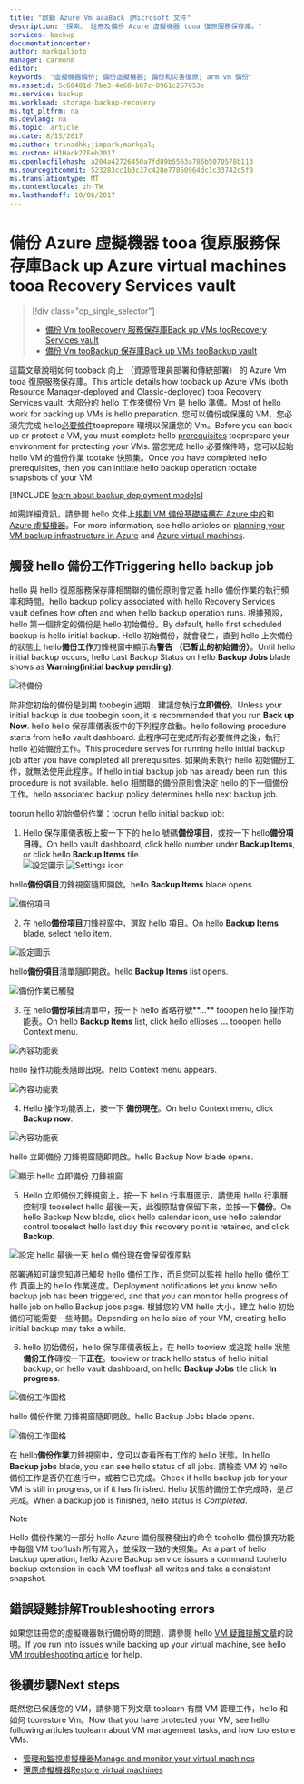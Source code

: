 ```yaml
---
title: "啟動 Azure Vm aaaBack |Microsoft 文件"
description: "探索、 註冊及備份 Azure 虛擬機器 tooa 復原服務保存庫。"
services: backup
documentationcenter: 
author: markgalioto
manager: carmonm
editor: 
keywords: "虛擬機器備份; 備份虛擬機器; 備份和災害復原; arm vm 備份"
ms.assetid: 5c68481d-7be3-4e68-b87c-0961c267053e
ms.service: backup
ms.workload: storage-backup-recovery
ms.tgt_pltfrm: na
ms.devlang: na
ms.topic: article
ms.date: 8/15/2017
ms.author: trinadhk;jimpark;markgal;
ms.custom: H1Hack27Feb2017
ms.openlocfilehash: a204a42726450a7fd89b5563a786b5070578b113
ms.sourcegitcommit: 523283cc1b3c37c428e77850964dc1c33742c5f0
ms.translationtype: MT
ms.contentlocale: zh-TW
ms.lasthandoff: 10/06/2017
---
```

# <a name="back-up-azure-virtual-machines-tooa-recovery-services-vault"></a><span data-ttu-id="ce60f-104">備份 Azure 虛擬機器 tooa 復原服務保存庫</span><span class="sxs-lookup"><span data-stu-id="ce60f-104">Back up Azure virtual machines tooa Recovery Services vault</span></span>
> [!div class="op_single_selector"]
> * [<span data-ttu-id="ce60f-105">備份 Vm tooRecovery 服務保存庫</span><span class="sxs-lookup"><span data-stu-id="ce60f-105">Back up VMs tooRecovery Services vault</span></span>](backup-azure-arm-vms.md)
> * [<span data-ttu-id="ce60f-106">備份 Vm tooBackup 保存庫</span><span class="sxs-lookup"><span data-stu-id="ce60f-106">Back up VMs tooBackup vault</span></span>](backup-azure-vms.md)
>
>

<span data-ttu-id="ce60f-107">這篇文章說明如何 tooback 向上 （資源管理員部署和傳統部署） 的 Azure Vm tooa 復原服務保存庫。</span><span class="sxs-lookup"><span data-stu-id="ce60f-107">This article details how tooback up Azure VMs (both Resource Manager-deployed and Classic-deployed) tooa Recovery Services vault.</span></span> <span data-ttu-id="ce60f-108">大部分的 hello 工作來備份 Vm 是 hello 準備。</span><span class="sxs-lookup"><span data-stu-id="ce60f-108">Most of hello work for backing up VMs is hello preparation.</span></span> <span data-ttu-id="ce60f-109">您可以備份或保護的 VM，您必須先完成 hello[必要條件](backup-azure-arm-vms-prepare.md)tooprepare 環境以保護您的 Vm。</span><span class="sxs-lookup"><span data-stu-id="ce60f-109">Before you can back up or protect a VM, you must complete hello [prerequisites](backup-azure-arm-vms-prepare.md) tooprepare your environment for protecting your VMs.</span></span> <span data-ttu-id="ce60f-110">當您完成 hello 必要條件時，您可以起始 hello VM 的備份作業 tootake 快照集。</span><span class="sxs-lookup"><span data-stu-id="ce60f-110">Once you have completed hello prerequisites, then you can initiate hello backup operation tootake snapshots of your VM.</span></span>


[!INCLUDE [learn about backup deployment models](../../includes/backup-deployment-models.md)]

<span data-ttu-id="ce60f-111">如需詳細資訊，請參閱 hello 文件上[規劃 VM 備份基礎結構在 Azure 中的](backup-azure-vms-introduction.md)和[Azure 虛擬機器](https://azure.microsoft.com/documentation/services/virtual-machines/)。</span><span class="sxs-lookup"><span data-stu-id="ce60f-111">For more information, see hello articles on [planning your VM backup infrastructure in Azure](backup-azure-vms-introduction.md) and [Azure virtual machines](https://azure.microsoft.com/documentation/services/virtual-machines/).</span></span>

## <a name="triggering-hello-backup-job"></a><span data-ttu-id="ce60f-112">觸發 hello 備份工作</span><span class="sxs-lookup"><span data-stu-id="ce60f-112">Triggering hello backup job</span></span>
<span data-ttu-id="ce60f-113">hello 與 hello 復原服務保存庫相關聯的備份原則會定義 hello 備份作業的執行頻率和時間。</span><span class="sxs-lookup"><span data-stu-id="ce60f-113">hello backup policy associated with hello Recovery Services vault defines how often and when hello backup operation runs.</span></span> <span data-ttu-id="ce60f-114">根據預設，hello 第一個排定的備份是 hello 初始備份。</span><span class="sxs-lookup"><span data-stu-id="ce60f-114">By default, hello first scheduled backup is hello initial backup.</span></span> <span data-ttu-id="ce60f-115">Hello 初始備份，就會發生，直到 hello 上次備份的狀態上 hello**備份工作**刀鋒視窗中顯示為**警告 （已暫止的初始備份）**。</span><span class="sxs-lookup"><span data-stu-id="ce60f-115">Until hello initial backup occurs, hello Last Backup Status on hello **Backup Jobs** blade shows as **Warning(initial backup pending)**.</span></span>

![待備份](./media/backup-azure-vms-first-look-arm/initial-backup-not-run.png)

<span data-ttu-id="ce60f-117">除非您初始的備份是到期 toobegin 過期，建議您執行**立即備份**。</span><span class="sxs-lookup"><span data-stu-id="ce60f-117">Unless your initial backup is due toobegin soon, it is recommended that you run **Back up Now**.</span></span> <span data-ttu-id="ce60f-118">hello hello 保存庫儀表板中的下列程序啟動。</span><span class="sxs-lookup"><span data-stu-id="ce60f-118">hello following procedure starts from hello vault dashboard.</span></span> <span data-ttu-id="ce60f-119">此程序可在完成所有必要條件之後，執行 hello 初始備份工作。</span><span class="sxs-lookup"><span data-stu-id="ce60f-119">This procedure serves for running hello initial backup job after you have completed all prerequisites.</span></span> <span data-ttu-id="ce60f-120">如果尚未執行 hello 初始備份工作，就無法使用此程序。</span><span class="sxs-lookup"><span data-stu-id="ce60f-120">If hello initial backup job has already been run, this procedure is not available.</span></span> <span data-ttu-id="ce60f-121">hello 相關聯的備份原則會決定 hello 的下一個備份工作。</span><span class="sxs-lookup"><span data-stu-id="ce60f-121">hello associated backup policy determines hello next backup job.</span></span>  

<span data-ttu-id="ce60f-122">toorun hello 初始備份作業：</span><span class="sxs-lookup"><span data-stu-id="ce60f-122">toorun hello initial backup job:</span></span>

1. <span data-ttu-id="ce60f-123">Hello 保存庫儀表板上按一下下的 hello 號碼**備份項目**，或按一下 hello**備份項目**磚。</span><span class="sxs-lookup"><span data-stu-id="ce60f-123">On hello vault dashboard, click hello number under **Backup Items**, or click hello **Backup Items** tile.</span></span> <br/><span data-ttu-id="ce60f-124">
  ![設定圖示](./media/backup-azure-vms-first-look-arm/rs-vault-config-vm-back-up-now-1.png)</span><span class="sxs-lookup"><span data-stu-id="ce60f-124">
![Settings icon](./media/backup-azure-vms-first-look-arm/rs-vault-config-vm-back-up-now-1.png)</span></span>

  <span data-ttu-id="ce60f-125">hello**備份項目**刀鋒視窗隨即開啟。</span><span class="sxs-lookup"><span data-stu-id="ce60f-125">hello **Backup Items** blade opens.</span></span>

  ![備份項目](./media/backup-azure-vms-first-look-arm/back-up-items-list.png)

2. <span data-ttu-id="ce60f-127">在 hello**備份項目**刀鋒視窗中，選取 hello 項目。</span><span class="sxs-lookup"><span data-stu-id="ce60f-127">On hello **Backup Items** blade, select hello item.</span></span>

  ![設定圖示](./media/backup-azure-vms-first-look-arm/back-up-items-list-selected.png)

  <span data-ttu-id="ce60f-129">hello**備份項目**清單隨即開啟。</span><span class="sxs-lookup"><span data-stu-id="ce60f-129">hello **Backup Items** list opens.</span></span> <br/>

  ![備份作業已觸發](./media/backup-azure-vms-first-look-arm/backup-items-not-run.png)

3. <span data-ttu-id="ce60f-131">在 hello**備份項目**清單中，按一下 hello 省略符號**...** tooopen hello 操作功能表。</span><span class="sxs-lookup"><span data-stu-id="ce60f-131">On hello **Backup Items** list, click hello ellipses **...** tooopen hello Context menu.</span></span>

  ![內容功能表](./media/backup-azure-vms-first-look-arm/context-menu.png)

  <span data-ttu-id="ce60f-133">hello 操作功能表隨即出現。</span><span class="sxs-lookup"><span data-stu-id="ce60f-133">hello Context menu appears.</span></span>

  ![內容功能表](./media/backup-azure-vms-first-look-arm/context-menu-small.png)

4. <span data-ttu-id="ce60f-135">Hello 操作功能表上，按一下 **備份現在**。</span><span class="sxs-lookup"><span data-stu-id="ce60f-135">On hello Context menu, click **Backup now**.</span></span>

  ![內容功能表](./media/backup-azure-vms-first-look-arm/context-menu-small-backup-now.png)

  <span data-ttu-id="ce60f-137">hello 立即備份 刀鋒視窗隨即開啟。</span><span class="sxs-lookup"><span data-stu-id="ce60f-137">hello Backup Now blade opens.</span></span>

  ![顯示 hello 立即備份 刀鋒視窗](./media/backup-azure-vms-first-look-arm/backup-now-blade-short.png)

5. <span data-ttu-id="ce60f-139">Hello 立即備份刀鋒視窗上，按一下 hello 行事曆圖示，請使用 hello 行事曆控制項 tooselect hello 最後一天，此復原點會保留下來，並按一下**備份**。</span><span class="sxs-lookup"><span data-stu-id="ce60f-139">On hello Backup Now blade, click hello calendar icon, use hello calendar control tooselect hello last day this recovery point is retained, and click **Backup**.</span></span>

  ![設定 hello 最後一天 hello 備份現在會保留復原點](./media/backup-azure-vms-first-look-arm/backup-now-blade-calendar.png)

  <span data-ttu-id="ce60f-141">部署通知可讓您知道已觸發 hello 備份工作，而且您可以監視 hello hello 備份工作 頁面上的 hello 作業進度。</span><span class="sxs-lookup"><span data-stu-id="ce60f-141">Deployment notifications let you know hello backup job has been triggered, and that you can monitor hello progress of hello job on hello Backup jobs page.</span></span> <span data-ttu-id="ce60f-142">根據您的 VM hello 大小，建立 hello 初始備份可能需要一些時間。</span><span class="sxs-lookup"><span data-stu-id="ce60f-142">Depending on hello size of your VM, creating hello initial backup may take a while.</span></span>

6. <span data-ttu-id="ce60f-143">hello 初始備份，hello 保存庫儀表板上，在 hello tooview 或追蹤 hello 狀態**備份工作**磚按一下**正在**。</span><span class="sxs-lookup"><span data-stu-id="ce60f-143">tooview or track hello status of hello initial backup, on hello vault dashboard, on hello **Backup Jobs** tile click **In progress**.</span></span>

  ![備份工作圖格](./media/backup-azure-vms-first-look-arm/open-backup-jobs-1.png)

  <span data-ttu-id="ce60f-145">hello 備份作業 刀鋒視窗隨即開啟。</span><span class="sxs-lookup"><span data-stu-id="ce60f-145">hello Backup Jobs blade opens.</span></span>

  ![備份工作圖格](./media/backup-azure-vms-first-look-arm/backup-jobs-in-jobs-view-1.png)

  <span data-ttu-id="ce60f-147">在 hello**備份作業**刀鋒視窗中，您可以查看所有工作的 hello 狀態。</span><span class="sxs-lookup"><span data-stu-id="ce60f-147">In hello **Backup jobs** blade, you can see hello status of all jobs.</span></span> <span data-ttu-id="ce60f-148">請檢查 VM 的 hello 備份工作是否仍在進行中，或若它已完成。</span><span class="sxs-lookup"><span data-stu-id="ce60f-148">Check if hello backup job for your VM is still in progress, or if it has finished.</span></span> <span data-ttu-id="ce60f-149">Hello 狀態的備份工作完成時，是*已完成*。</span><span class="sxs-lookup"><span data-stu-id="ce60f-149">When a backup job is finished, hello status is *Completed*.</span></span>

  > [!NOTE]
  > <span data-ttu-id="ce60f-150">Hello 備份作業的一部分 hello Azure 備份服務發出的命令 toohello 備份擴充功能中每個 VM tooflush 所有寫入，並採取一致的快照集。</span><span class="sxs-lookup"><span data-stu-id="ce60f-150">As a part of hello backup operation, hello Azure Backup service issues a command toohello backup extension in each VM tooflush all writes and take a consistent snapshot.</span></span>
  >
  >

## <a name="troubleshooting-errors"></a><span data-ttu-id="ce60f-151">錯誤疑難排解</span><span class="sxs-lookup"><span data-stu-id="ce60f-151">Troubleshooting errors</span></span>
<span data-ttu-id="ce60f-152">如果您註冊您的虛擬機器執行備份時的問題，請參閱 hello [VM 疑難排解文章](backup-azure-vms-troubleshoot.md)的說明。</span><span class="sxs-lookup"><span data-stu-id="ce60f-152">If you run into issues while backing up your virtual machine, see hello [VM troubleshooting article](backup-azure-vms-troubleshoot.md) for help.</span></span>

## <a name="next-steps"></a><span data-ttu-id="ce60f-153">後續步驟</span><span class="sxs-lookup"><span data-stu-id="ce60f-153">Next steps</span></span>
<span data-ttu-id="ce60f-154">既然您已保護您的 VM，請參閱下列文章 toolearn 有關 VM 管理工作，hello 和如何 toorestore Vm。</span><span class="sxs-lookup"><span data-stu-id="ce60f-154">Now that you have protected your VM, see hello following articles toolearn about VM management tasks, and how toorestore VMs.</span></span>

* [<span data-ttu-id="ce60f-155">管理和監視虛擬機器</span><span class="sxs-lookup"><span data-stu-id="ce60f-155">Manage and monitor your virtual machines</span></span>](backup-azure-manage-vms.md)
* [<span data-ttu-id="ce60f-156">還原虛擬機器</span><span class="sxs-lookup"><span data-stu-id="ce60f-156">Restore virtual machines</span></span>](backup-azure-arm-restore-vms.md)
